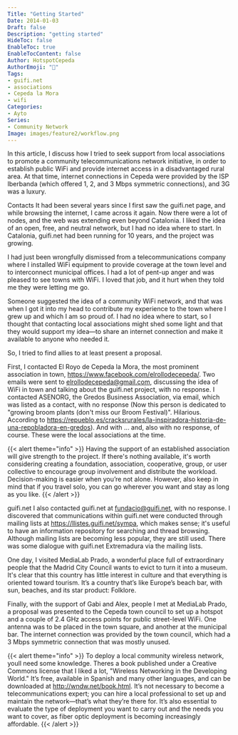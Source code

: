 ```yaml
---
Title: "Getting Started"
Date: 2014-01-03
Draft: false
Description: "getting started"
HideToc: false
EnableToc: true
EnableTocContent: false
Author: HotspotCepeda
AuthorEmoji: "🗻"
Tags:
- guifi.net
- associations
- Cepeda la Mora
- wifi
Categories:
- Ayto
Series:
- Community Network
Image: images/feature2/workflow.png
---
```

In this article, I discuss how I tried to seek support from local associations to promote a community telecommunications network initiative, in order to establish public WiFi and provide internet access in a disadvantaged rural area. At that time, internet connections in Cepeda were provided by the ISP Iberbanda (which offered 1, 2, and 3 Mbps symmetric connections), and 3G was a luxury.
<!--more-->
Contacts
It had been several years since I first saw the guifi.net page, and while browsing the internet, I came across it again. Now there were a lot of nodes, and the web was extending even beyond Catalonia. I liked the idea of an open, free, and neutral network, but I had no idea where to start. In Catalonia, guifi.net had been running for 10 years, and the project was growing.

I had just been wrongfully dismissed from a telecommunications company where I installed WiFi equipment to provide coverage at the town level and to interconnect municipal offices. I had a lot of pent-up anger and was pleased to see towns with WiFi. I loved that job, and it hurt when they told me they were letting me go.

Someone suggested the idea of a community WiFi network, and that was when I got it into my head to contribute my experience to the town where I grew up and which I am so proud of. I had no idea where to start, so I thought that contacting local associations might shed some light and that they would support my idea—to share an internet connection and make it available to anyone who needed it.

So,
I tried to find allies to at least present a proposal.

First, I contacted El Royo de Cepeda la Mora, the most prominent association in town, <https://www.facebook.com/elrollodecepeda/>. Two emails were sent to <elrollodecepeda@gmail.com>, discussing the idea of WiFi in town and talking about the guifi.net project, with no response.
I contacted ASENORG, the Gredos Business Association, via email, which was listed as a contact, with no response (Now this person is dedicated to "growing broom plants (don't miss our Broom Festival)". Hilarious. According to <https://repueblo.es/cracksrurales/la-inspiradora-historia-de-una-repobladora-en-gredos>).
And with ... and, also with no response, of course.
These were the local associations at the time.

{{< alert theme="info" >}}
Having the support of an established association will give strength to the project. If there's nothing available, it's worth considering creating a foundation, association, cooperative, group, or user collective to encourage group involvement and distribute the workload. Decision-making is easier when you’re not alone. However, also keep in mind that if you travel solo, you can go wherever you want and stay as long as you like.
{{< /alert >}}

guifi.net
I also contacted guifi.net at <fundacio@guifi.net>, with no response. I discovered that communications within guifi.net were conducted through mailing lists at <https://llistes.guifi.net/sympa>, which makes sense; it's useful to have an information repository for searching and thread browsing. Although mailing lists are becoming less popular, they are still used. There was some dialogue with guifi.net Extremadura via the mailing lists.

One day, I visited MediaLab Prado, a wonderful place full of extraordinary people that the Madrid City Council wants to evict to turn it into a museum. It's clear that this country has little interest in culture and that everything is oriented toward tourism. It’s a country that’s like Europe’s beach bar, with sun, beaches, and its star product: Folklore.

Finally, with the support of Gabi and Alex, people I met at MediaLab Prado, a proposal was presented to the Cepeda town council to set up a hotspot and a couple of 2.4 GHz access points for public street-level WiFi. One antenna was to be placed in the town square, and another at the municipal bar. The internet connection was provided by the town council, which had a 3 Mbps symmetric connection that was mostly unused.

{{< alert theme="info" >}}
To deploy a local community wireless network, youll need some knowledge. Theres a book published under a Creative Commons license that I liked a lot, "Wireless Networking in the Developing World." It’s free, available in Spanish and many other languages, and can be downloaded at <http://wndw.net/book.html>. It’s not necessary to become a telecommunications expert; you can hire a local professional to set up and maintain the network—that’s what they’re there for. It’s also essential to evaluate the type of deployment you want to carry out and the needs you want to cover, as fiber optic deployment is becoming increasingly affordable.
{{< /alert >}}
